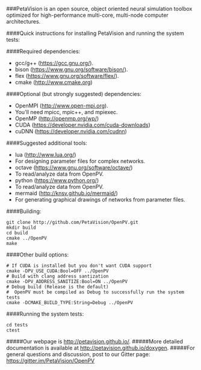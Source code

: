###PetaVision is an open source, object oriented neural simulation toolbox optimized for high-performance multi-core, multi-node computer architectures.

####Quick instructions for installing PetaVision and running the system tests:

####Required dependencies:
* gcc/g++ (https://gcc.gnu.org/).
* bison (https://www.gnu.org/software/bison/).
* flex (https://www.gnu.org/software/flex/).
* cmake (http://www.cmake.org)

####Optional (but strongly suggested) dependencies:
* OpenMPI (http://www.open-mpi.org).  
 * You'll need mpicc, mpic++, and mpiexec.
* OpenMP (http://openmp.org/wp/)
* CUDA (https://developer.nvidia.com/cuda-downloads)
* cuDNN (https://developer.nvidia.com/cudnn)

####Suggested additional tools:
* lua (http://www.lua.org/) 
 * For designing parameter files for complex networks.
* octave (https://www.gnu.org/software/octave/) 
 * To read/analyze data from OpenPV.
* python (https://www.python.org/) 
 * To read/analyze data from OpenPV.
* mermaid (http://knsv.github.io/mermaid/) 
 * For generating graphical drawings of networks from parameter files. 

####Building:
~~~~~~~~~~~~~~~~~~~~{.sh}
git clone http://github.com/PetaVision/OpenPV.git
mkdir build
cd build
cmake ../OpenPV
make
~~~~~~~~~~~~~~~~~~~~
####Other build options:
~~~~~~~~~~~~~~~~~~~~{.sh}
# If CUDA is installed but you don't want CUDA support
cmake -DPV_USE_CUDA:Bool=OFF ../OpenPV
# Build with clang address santization
cmake -DPV_ADDRESS_SANITIZE:Bool=ON ../OpenPV
# Debug build (Release is the default)
#  OpenPV must be compiled as Debug to successfully run the system tests
cmake -DCMAKE_BUILD_TYPE:String=Debug ../OpenPV
~~~~~~~~~~~~~~~~~~~~

####Running the system tests:
~~~~~~~~~~~~~~~~~~~~{.sh}
cd tests
ctest
~~~~~~~~~~~~~~~~~~~~

#####Our webpage is <http://petavision.github.io/>.
#####More detailed documentation is available at <http://petavision.github.io/doxygen>.
#####For general questions and discussion, post to our Gitter page: <https://gitter.im/PetaVision/OpenPV>

